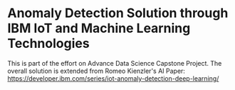 # Anomaly Detection Solution through IBM IoT and Machine Learning Technologies
This is part of the effort on Advance Data Science Capstone Project. The overall solution is extended from Romeo Kienzler's AI Paper: https://developer.ibm.com/series/iot-anomaly-detection-deep-learning/ 
